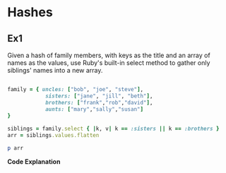 # Hashes

## Ex1

Given a hash of family members, with keys as the title and an array of names as the values, use Ruby's built-in select method to gather only siblings' names into a new array.


```ruby

family = { uncles: ["bob", "joe", "steve"],
			sisters: ["jane", "jill", "beth"],
			brothers: ["frank","rob","david"],
			aunts: ["mary","sally","susan"]
}
 
siblings = family.select { |k, v| k == :sisters || k == :brothers }
arr = siblings.values.flatten

p arr
```

**Code Explanation**

